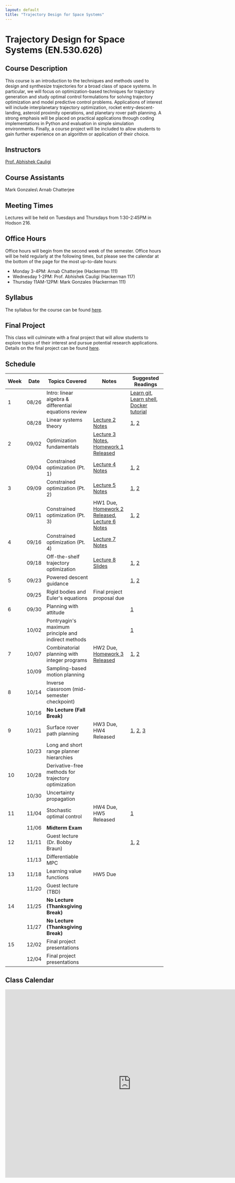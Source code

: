 ```yaml
---
layout: default
title: "Trajectory Design for Space Systems"
---
```


# Trajectory Design for Space Systems (EN.530.626)

## Course Description
This course is an introduction to the techniques and methods used to design and synthesize trajectories for a broad class of space systems.
In particular, we will focus on optimization-based techniques for trajectory generation and study optimal control formulations for solving trajectory optimization and model predictive control problems.
Applications of interest will include interplanetary trajectory optimization, rocket entry-descent-landing, asteroid proximity operations, and planetary rover path planning.
A strong emphasis will be placed on practical applications through coding implementations in Python and evaluation in simple simulation environments.
Finally, a course project will be included to allow students to gain further experience on an algorithm or application of their choice.

## Instructors 
[Prof. Abhishek Cauligi](https://acauligi.github.io)

## Course Assistants 
Mark Gonzales\\
Arnab Chatterjee

## Meeting Times
Lectures will be held on Tuesdays and Thursdays from  1:30-2:45PM in Hodson 216.

## Office Hours
Office hours will begin from the second week of the semester. Office hours will be held regularly at the following times, but please see the calendar at the bottom of the page for the most up-to-date hours: 
- Monday 3-4PM: Arnab Chatterjee (Hackerman 111)
- Wednesday 1-2PM: Prof. Abhishek Cauligi (Hackerman 117)
- Thursday 11AM-12PM: Mark Gonzales (Hackerman 111)

## Syllabus
The syllabus for the course can be found [here](./assets/pdf/syllabus.pdf).

## Final Project
This class will culminate with a final project that will allow students to explore topics of their interest and pursue potential research applications.
Details on the final project can be found [here](./assets/pdf/final_project.pdf). 


## Schedule

| Week | Date   | Topics Covered                                   | Notes                       | Suggested Readings |
|------|--------|--------------------------------------------------|-----------------------------|--------------------|
| 1    | 08/26  | Intro: linear algebra & differential equations review |                             | [Learn git](https://learngitbranching.js.org/?locale=en_US), [Learn shell](https://www.learnshell.org/), [Docker tutorial](https://docker-curriculum.com/)                   |
|      | 08/28  | Linear systems theory                            | [Lecture 2 Notes](./assets/pdf/lecture_2.pdf)  |  [1](https://ee263.stanford.edu/lectures/lds.pdf), [2](https://ee263.stanford.edu/lectures/expm.pdf)                  |
| 2    | 09/02  | Optimization fundamentals |[Lecture 3 Notes](./assets/pdf/lecture_3.pdf),  [Homework 1 Released](./assets/pdf/HW1.pdf) |                    |
|      | 09/04  | Constrained optimization (Pt. 1)                 | [Lecture 4 Notes](./assets/pdf/lecture_4.pdf)    | [1](https://ee263.stanford.edu/lectures/25q3/original/10_ls.pdf), [2](https://ee263.stanford.edu/lectures/25q3/original/13_min-norm.pdf)                   |
|  3   | 09/09  | Constrained optimization (Pt. 2)                 | [Lecture 5 Notes](./assets/pdf/lecture_5.pdf)| [1](https://www.stat.cmu.edu/~ryantibs/convexopt/lectures/kkt.pdf), [2](https://www.stat.cmu.edu/~ryantibs/convexopt/lectures/newton.pdf)                   |
|      | 09/11 | Constrained optimization (Pt. 3)                 | HW1 Due, [Homework 2 Released](./assets/pdf/HW2.pdf), [Lecture 6 Notes](./assets/pdf/lecture_6.pdf)|     [1](https://www.stat.cmu.edu/~ryantibs/convexopt/lectures/barr-method.pdf), [2](https://www.stat.cmu.edu/~ryantibs/convexopt/lectures/primal-dual.pdf)               |
| 4     | 09/16  | Constrained optimization (Pt. 4) | [Lecture 7 Notes](./assets/pdf/lecture_7.pdf) |                    |
|     | 09/18 | Off-the-shelf trajectory optimization | [Lecture 8 Slides](./assets/pdf/lecture_8.pdf)    | [1](https://epubs.siam.org/doi/10.1137/16M1062569), [2](https://link.springer.com/article/10.1023/A:1021711402723)                   |
| 5     | 09/23 | Powered descent guidance                     |   | [1](https://arc.aiaa.org/doi/10.2514/1.27553), [2](https://arc.aiaa.org/doi/10.2514/1.47202)   |
|     | 09/25 | Rigid bodies and Euler's equations                     |    Final project proposal due |                    |
| 6     | 09/30  | Planning with attitude                         |  | [1](https://rexlab.ri.cmu.edu/papers/planning_with_attitude.pdf)                   |
|    | 10/02 | Pontryagin's maximum principle and indirect methods |                          | [1](https://ocw.mit.edu/courses/16-323-principles-of-optimal-control-spring-2008/60e12b689f23537c9de215aeffab0753_lec6.pdf)                   |
| 7    | 10/07  | Combinatorial planning with integer programs                | HW2 Due, [Homework 3 Released](./assets/pdf/HW3.pdf)  | [1](https://arxiv.org/abs/2107.08143), [2](https://arc.aiaa.org/doi/10.2514/2.4943)                            |
|      | 10/09  | Sampling-based motion planning |                             |                    |
| 8    | 10/14  | Inverse classroom (mid-semester checkpoint) |                             |                    |
|      | 10/16  | **No Lecture (Fall Break)** |  |                    |
| 9    | 10/21  | Surface rover path planning |   HW3 Due, HW4 Released |   [1](https://arxiv.org/pdf/2506.22087v1), [2](https://www.roboticsproceedings.org/rss07/p22.pdf), [3](https://arc.aiaa.org/doi/pdf/10.2514/1.G001921)      |
|      | 10/23  | Long and short range planner hierarchies |                             |                    |
| 10   | 10/28  | Derivative-free methods for trajectory optimization |                             |                    |
|      | 10/30  | Uncertainty propagation |  |                    |
| 11   | 11/04  | Stochastic optimal control                |  HW4 Due, HW5 Released |  [1](https://ieeexplore.ieee.org/document/7740982)                  |
|      | 11/06  | **Midterm Exam**                                 |                             |                    |
| 12   | 11/11  | Guest lecture (Dr. Bobby Braun) |                             | [1](https://arc.aiaa.org/doi/10.2514/1.41161), [2](https://arc.aiaa.org/doi/abs/10.2514/6.2008-6216) |
|      | 11/13  | Differentiable MPC |    |                    |
| 13   | 11/18  | Learning value functions |       HW5 Due     |                    |
|      | 11/20  | Guest lecture (TBD)                              |                             |                    |
| 14   | 11/25  | **No Lecture (Thanksgiving Break)**                          |                             |                    |
|      | 11/27  | **No Lecture (Thanksgiving Break)**                          |                             |                    |
| 15   | 12/02  | Final project presentations                      |                             |                    |
|      | 12/04  | Final project presentations                      |                             |                    | 

## Class Calendar

<iframe src="https://calendar.google.com/calendar/embed?src=d6dad31de5e5051b5a5e5401eb546b4d4afa10b4a0cb2d6f8332d35854175596%40group.calendar.google.com&ctz=America%2FNew_York" style="border: 0" width="800" height="600" frameborder="0" scrolling="no"></iframe>

